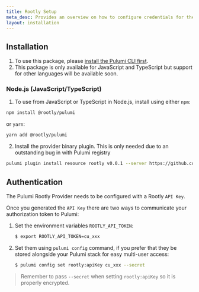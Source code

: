 ```yaml
---
title: Rootly Setup
meta_desc: Provides an overview on how to configure credentials for the Pulumi Rootly Provider.
layout: installation
---
```


## Installation

1. To use this package, please [install the Pulumi CLI first](https://www.pulumi.com/docs/get-started/install/).
2. This package is only available for JavaScript and TypeScript but support for other languages will be available soon.

### Node.js (JavaScript/TypeScript)

1. To use from JavaScript or TypeScript in Node.js, install using either `npm`:

```bash
npm install @rootly/pulumi
```

or `yarn`:

```bash
yarn add @rootly/pulumi
```

2. Install the provider binary plugin. This is only needed due to an outstanding bug in with Pulumi registry

```bash
pulumi plugin install resource rootly v0.0.1 --server https://github.com/rootlyhq/pulumi-rootly/releases/download/v0.0.1
```

## Authentication

The Pulumi Rootly Provider needs to be configured with a Rootly `API Key`.

Once you generated the `API Key` there are two ways to communicate your authorization token to Pulumi:

1. Set the environment variables `ROOTLY_API_TOKEN`:
    ```bash
    $ export ROOTLY_API_TOKEN=cu_xxx
    ```

2. Set them using `pulumi config` command, if you prefer that they be stored alongside your Pulumi stack for easy multi-user access:
    ```bash
    $ pulumi config set rootly:apiKey cu_xxx --secret
    ```

> Remember to pass `--secret` when setting `rootly:apiKey` so it is properly encrypted.
